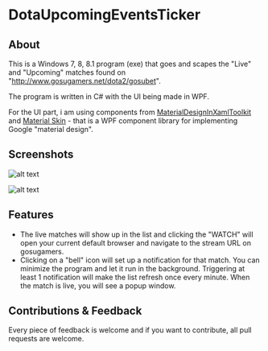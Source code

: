 # DotaUpcomingEventsTicker

## About

This is a Windows 7, 8, 8.1 program (exe) that goes and scapes the "Live" and "Upcoming" matches found on "http://www.gosugamers.net/dota2/gosubet".

The program is written in C# with the UI being made in WPF.

For the UI part, i am using components from [MaterialDesignInXamlToolkit](https://github.com/ButchersBoy/MaterialDesignInXamlToolkit) and [Material Skin](https://github.com/IgnaceMaes/MaterialSkin) - that is a WPF component library for implementing Google "material design".

## Screenshots

![alt text](http://i.imgur.com/QnnOxPY.png "Pic1")


![alt text](http://i.imgur.com/sEneIFW.png "Pic2")

## Features

* The live matches will show up in the list and clicking the "WATCH" will open your current default browser and navigate to the stream URL on gosugamers.
* Clicking on a "bell" icon will set up a notification for that match. You can minimize the program and let it run in the background. Triggering at least 1 notification will make the list refresh once every minute. When the match is live, you will see a popup window.

## Contributions & Feedback
Every piece of feedback is welcome and if you want to contribute, all pull requests are welcome.

